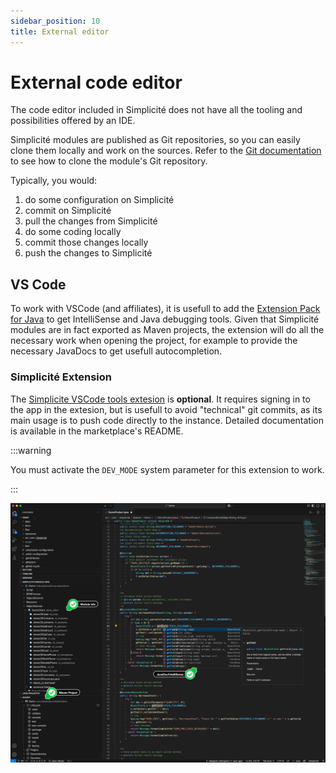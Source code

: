 ```yaml
---
sidebar_position: 10
title: External editor
---
```


External code editor
=====================

The code editor included in Simplicité does not have all the tooling and possibilities offered by an IDE.

Simplicité modules are published as Git repositories, so you can easily clone them locally and work on the sources. Refer to the [Git documentation](/docs/integration/webservices/git-repositories#export) to see how to clone the module's Git repository.

Typically, you would:
1. do some configuration on Simplicité
2. commit on Simplicité
3. pull the changes from Simplicité
4. do some coding locally
5. commit those changes locally
6. push the changes to Simplicité

VS Code
-------

To work with VSCode (and affiliates), it is usefull to add the [Extension Pack for Java](https://marketplace.visualstudio.com/items?itemName=vscjava.vscode-java-pack) to get IntelliSense and Java debugging tools. Given that Simplicité modules are in fact exported as Maven projects, the extension will do all the necessary work when opening the project, for example to provide the necessary JavaDocs to get usefull autocompletion.

### Simplicité Extension

The [Simplicite VSCode tools extesion](https://marketplace.visualstudio.com/items?itemName=SimpliciteSoftware.simplicite-vscode-tools) is **optional**. It requires signing in to the app in the extesion, but is usefull to avoid "technical" git commits, as its main usage is to
push code directly to the instance. Detailed documentation is available in the marketplace's README.

:::warning

You must activate the `DEV_MODE` system parameter for this extension to work.

:::

![vscode tools](img/external-editor/vscode.png)
